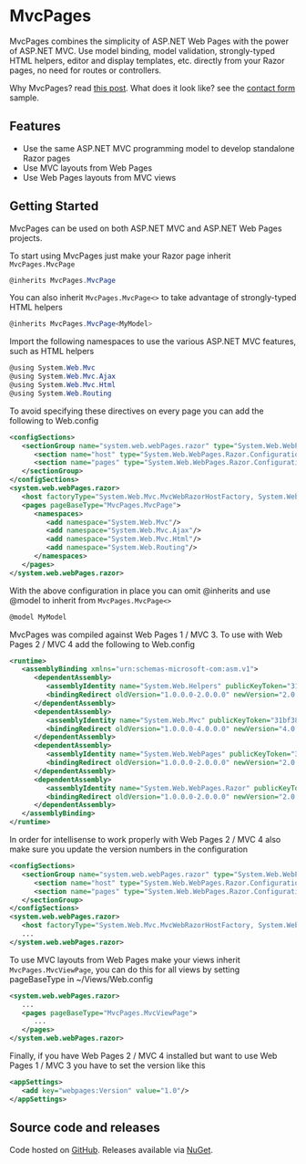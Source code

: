 MvcPages
=============================================================================== 

MvcPages combines the simplicity of ASP.NET Web Pages with the
power of ASP.NET MVC. Use model binding, model validation,
strongly-typed HTML helpers, editor and display templates, etc.
directly from your Razor pages, no need for routes or controllers.

Why MvcPages? read [this post](http://maxtoroq.blogspot.com/2012/11/mvcpages-aspnet-mvc-without-routes-and-controllers.html).
What does it look like? see the [contact form](samples/Contact.cshtml) sample.

Features
--------
- Use the same ASP.NET MVC programming model to develop standalone Razor pages
- Use MVC layouts from Web Pages
- Use Web Pages layouts from MVC views

Getting Started
---------------

MvcPages can be used on both ASP.NET MVC and ASP.NET Web Pages projects.

To start using MvcPages just make your Razor page inherit `MvcPages.MvcPage`

```csharp
@inherits MvcPages.MvcPage
```

You can also inherit `MvcPages.MvcPage<>` to take advantage of strongly-typed
HTML helpers

```csharp  
@inherits MvcPages.MvcPage<MyModel>
```

Import the following namespaces to use the various ASP.NET MVC features, 
such as HTML helpers

```csharp  
@using System.Web.Mvc
@using System.Web.Mvc.Ajax
@using System.Web.Mvc.Html
@using System.Web.Routing
```

To avoid specifying these directives on every page you can add the
following to Web.config

```xml
<configSections>
   <sectionGroup name="system.web.webPages.razor" type="System.Web.WebPages.Razor.Configuration.RazorWebSectionGroup, System.Web.WebPages.Razor, Version=1.0.0.0, Culture=neutral, PublicKeyToken=31BF3856AD364E35">
      <section name="host" type="System.Web.WebPages.Razor.Configuration.HostSection, System.Web.WebPages.Razor, Version=1.0.0.0, Culture=neutral, PublicKeyToken=31BF3856AD364E35" requirePermission="false"/>
      <section name="pages" type="System.Web.WebPages.Razor.Configuration.RazorPagesSection, System.Web.WebPages.Razor, Version=1.0.0.0, Culture=neutral, PublicKeyToken=31BF3856AD364E35" requirePermission="false"/>
   </sectionGroup>
</configSections>
<system.web.webPages.razor>
   <host factoryType="System.Web.Mvc.MvcWebRazorHostFactory, System.Web.Mvc, Version=3.0.0.0, Culture=neutral, PublicKeyToken=31BF3856AD364E35" />
   <pages pageBaseType="MvcPages.MvcPage">
      <namespaces>
         <add namespace="System.Web.Mvc"/>
         <add namespace="System.Web.Mvc.Ajax"/>
         <add namespace="System.Web.Mvc.Html"/>
         <add namespace="System.Web.Routing"/>
      </namespaces>
   </pages>
</system.web.webPages.razor>
```

With the above configuration in place you can omit @inherits and use
@model to inherit from `MvcPages.MvcPage<>`

```csharp 
@model MyModel
```

MvcPages was compiled against Web Pages 1 / MVC 3. To use with Web Pages 2 / 
MVC 4 add the following to Web.config

```xml
<runtime>
   <assemblyBinding xmlns="urn:schemas-microsoft-com:asm.v1">
      <dependentAssembly>
         <assemblyIdentity name="System.Web.Helpers" publicKeyToken="31bf3856ad364e35" />
         <bindingRedirect oldVersion="1.0.0.0-2.0.0.0" newVersion="2.0.0.0" />
      </dependentAssembly>
      <dependentAssembly>
         <assemblyIdentity name="System.Web.Mvc" publicKeyToken="31bf3856ad364e35" />
         <bindingRedirect oldVersion="1.0.0.0-4.0.0.0" newVersion="4.0.0.0" />
      </dependentAssembly>
      <dependentAssembly>
         <assemblyIdentity name="System.Web.WebPages" publicKeyToken="31bf3856ad364e35" />
         <bindingRedirect oldVersion="1.0.0.0-2.0.0.0" newVersion="2.0.0.0" />
      </dependentAssembly>
      <dependentAssembly>
         <assemblyIdentity name="System.Web.WebPages.Razor" publicKeyToken="31bf3856ad364e35" />
         <bindingRedirect oldVersion="1.0.0.0-2.0.0.0" newVersion="2.0.0.0" />
      </dependentAssembly>
   </assemblyBinding>
</runtime>
```

In order for intellisense to work properly with Web Pages 2 / MVC 4
also make sure you update the version numbers in the configuration

```xml
<configSections>
   <sectionGroup name="system.web.webPages.razor" type="System.Web.WebPages.Razor.Configuration.RazorWebSectionGroup, System.Web.WebPages.Razor, Version=2.0.0.0, Culture=neutral, PublicKeyToken=31BF3856AD364E35">
      <section name="host" type="System.Web.WebPages.Razor.Configuration.HostSection, System.Web.WebPages.Razor, Version=2.0.0.0, Culture=neutral, PublicKeyToken=31BF3856AD364E35" requirePermission="false"/>
      <section name="pages" type="System.Web.WebPages.Razor.Configuration.RazorPagesSection, System.Web.WebPages.Razor, Version=2.0.0.0, Culture=neutral, PublicKeyToken=31BF3856AD364E35" requirePermission="false"/>
   </sectionGroup>
</configSections>
<system.web.webPages.razor>
   <host factoryType="System.Web.Mvc.MvcWebRazorHostFactory, System.Web.Mvc, Version=4.0.0.0, Culture=neutral, PublicKeyToken=31BF3856AD364E35" />
   ...
</system.web.webPages.razor>
```

To use MVC layouts from Web Pages make your views inherit `MvcPages.MvcViewPage`,
you can do this for all views by setting pageBaseType in ~/Views/Web.config

```xml
<system.web.webPages.razor>
   ...
   <pages pageBaseType="MvcPages.MvcViewPage">
      ...
   </pages>
</system.web.webPages.razor>
```

Finally, if you have Web Pages 2 / MVC 4 installed but want to use Web Pages 1 / 
MVC 3 you have to set the version like this

```xml
<appSettings>
   <add key="webpages:Version" value="1.0"/>
</appSettings>
```

Source code and releases
------------------------
Code hosted on [GitHub](https://github.com/maxtoroq/MvcPages). Releases available via [NuGet](http://www.nuget.org/packages/MvcPages).
